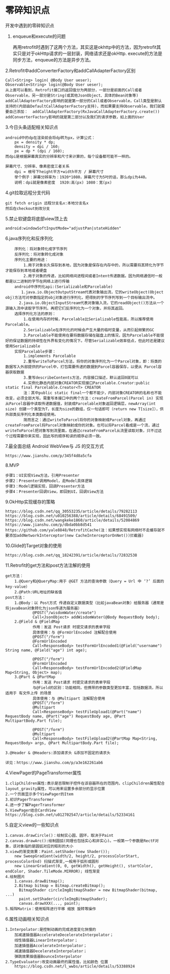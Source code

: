 # 零碎知识点
开发中遇到的零碎知识点

1. enqueue和execute的问题

    再用retrofit时遇到了这两个方法，其实这是okhttp中的方法，因为retrofit其实只是对于okHttp请求的一层封装，网络请求还是okHttp.
    execute的方法是同步方法，enqueue的方法是异步方法。
    
2.Retrofit中addConverterFactory和addCallAdapterFactory区别

    Call<String> login( @Body User ueser);
    Observable<String> login(@Body User ueser);
    从上面可以看到，Retrofit接口的返回值分为两部分，一部分是前面的Call或者Observable，另一部分是String(或其他JsonObject、具体的Bean对象等)
    addCallAdapterFactory影响的就是第一部分的Call或者Observable，Call类型是默认支持的(内部由DefaultCallAdapterFactory支持)，而如果要支持Observable，我们就需要自己添加：  addCallAdapterFactory(RxJavaCallAdapterFactory.create())
    addConverterFactory影响的就是第二部分以及我们的请求参数，如上面的User
    
3.今日头条适配相关知识点

    android中的dp在渲染前会将dp转为px，计算公式：
        px = density * dp;
        density = dpi / 160;
        px = dp * (dpi / 160);
    而dpi是根据屏幕真实的分辨率和尺寸来计算的，每个设备都可能不一样的。
    
    屏幕尺寸、分辨率、像素密度三者关系
        dpi = 根号下height平方+width平方 / 屏幕尺寸
        举个例子：屏幕分辨率为：1920*1080，屏幕尺寸为5吋的话，那么dpi为440。
        说明：dpi就是像素密度  1920:高(px) 1080：宽(px)  
        
4.git拉取远程分支代码

    git fetch origin 远程分支名x:本地分支名x
    然后在checkout到改分支
    
5.禁止软键盘将底部view顶上去

    android:windowSoftInputMode="adjustPan|stateHidden"
    
6.java序列化和反序列化

        序列化：将对象转化成字节序列
        反序列化：将对象转化成对象
        序列化主要的用途：
            1.用于对象长久保存到本地，因为对象是保存在内存中的，所以需要将其转化为字节才能保存到本地或者硬盘
            2.用于对象的传递，比如网络间进程间或者Intent传递数据。因为网络通信时一般都是以二进制的字节在网络上进行传输
        android中序列化api:(Serializable和Parcelable)
           1.java.io.ObjectOutputStream代表对象输出流，它的writeObject(Object obj)方法可对参数指定的obj对象进行序列化，把得到的字节序列写到一个目标输出流中。
          2.java.io.ObjectInputStream代表对象输入流，它的readObject()方法从一个源输入流中读取字节序列，再把它们反序列化为一个对象，并将其返回。
        选择序列化方法的原则：
            1.在使用内存的时候，Parcelable比Serializable性能高，所以推荐使用Parcelable。
            2.Serializable在序列化的时候会产生大量的临时变量，从而引起频繁的GC
            3.Parcelable不能使用在要将数据存储在磁盘上的情况，因为Parcelable不能很好的保证数据的持续性在外界有变化的情况下。尽管Serializable效率低点，但此时还是建议使用Serializable 
        实现Parcelable步骤：
            1.implements Parcelable
            2.重写writeToParcel方法，将你的对象序列化为一个Parcel对象，即：将类的数据写入外部提供的Parcel中，打包需要传递的数据到Parcel容器保存，以便从 Parcel容器获取数据
            3.重写describeContents方法，内容接口描述，默认返回0就可以
            4.实例化静态内部对象CREATOR实现接口Parcelable.Creator:public static final Parcelable.Creator<T> CREATOR
            注：其中public static final一个都不能少，内部对象CREATOR的名称也不能改变，必须全部大写。需重写本接口中的两个方法：createFromParcel(Parcel in) 实现从Parcel容器中读取传递数据值，封装成Parcelable对象返回逻辑层，newArray(int size) 创建一个类型为T，长度为size的数组，仅一句话即可（return new T[size]），供外部类反序列化本类数组使用。
            简而言之：通过writeToParcel将你的对象映射成Parcel对象，再通过createFromParcel将Parcel对象映射成你的对象。也可以将Parcel看成是一个流，通过writeToParcel把对象写到流里面，在通过createFromParcel从流里读取对象，只不过这个过程需要你来实现，因此写的顺序和读的顺序必须一致。
            
7.最全面总结 Android WebView与 JS 的交互方式

    https://www.jianshu.com/p/345f4d8a5cfa

8.MVP

    步骤1：UI实现View方法，引用Presenter
    步骤2：Presenter调用Model，走Model具体逻辑
    步骤3：Model逻辑实现，回调Presenter方法
    步骤4：Presenter回调View，即回到UI，回调View方法
    
9.OkHttp实现缓存的策略

    https://blog.csdn.net/qq_30553235/article/details/79282113
    https://blog.csdn.net/u010256388/article/details/68491509/
    https://blog.csdn.net/wangkeke1860/article/details/52084869
    https://www.jianshu.com/p/dbda0bb8d541
    https://github.com/yale8848/RetrofitCache(注：如果想实现有网络时不走缓存就不要添加addNetworkInterceptor(new CacheInterceptorOnNet())拦截器)
   
10.Glide的Target对象的使用

    https://blog.csdn.net/qq_18242391/article/details/72832538
    
11.Retrofit的get方法和post方法注解的使用

    get方法：
        1.@Query和@QueryMap:用于 @GET 方法的查询参数（Query = Url 中 ‘?’ 后面的 key-value）
        2.@Path:URL地址的缺省值
    post方法：
        1.@Body：以 Post方式 传递自定义数据类型（比如javaBean对象）给服务器（通常是将javaBean对象转化为json传递为服务器）
                @POST("/wisdomWater/create")
                Call<JsonObject> addWisdomWater(@Body RequestBody body);
        2.@Field & @FieldMap
                作用：发送 Post请求 时提交请求的表单字段
                具体使用：与 @FormUrlEncoded 注解配合使用
                @POST("/form")
                @FormUrlEncoded
                Call<ResponseBody> testFormUrlEncoded1(@Field("username") String name, @Field("age") int age);
                
                @POST("/form")
                @FormUrlEncoded
                Call<ResponseBody> testFormUrlEncoded2(@FieldMap Map<String, Object> map);
        3.@Part & @PartMap
                作用：发送 Post请求 时提交请求的表单字段
                与@Field的区别：功能相同，但携带的参数类型更加丰富，包括数据流，所以适用于 有文件上传 的场景
                具体使用：与 @Multipart 注解配合使用
                @POST("/form")
                @Multipart
                Call<ResponseBody> testFileUpload1(@Part("name") RequestBody name, @Part("age") RequestBody age, @Part MultipartBody.Part file);
                
                @POST("/form")
                @Multipart
                Call<ResponseBody> testFileUpload2(@PartMap Map<String, RequestBody> args, @Part MultipartBody.Part file);
                
    3.@Header & @Headers:添加请求头 &添加不固定的请求头
    
    详见：https://www.jianshu.com/p/a3e162261ab6
    
4.ViewPager的PageTransformer属性

    1.clipChildren属性:表示是否限制子控件在该容器所在的范围内，clipChildren属性配合layout_gravity属性，可以用来设置多余部分的显示位置
    2.一个页面显示多个ViewPager的Item
    3.初识PagerTransformer
    4.进一步了解PagerTransformer
    5.ViewPager结合CardView
    https://blog.csdn.net/u012702547/article/details/52334161
    
5.自定义view的一些知识点

    1.canvas.drawCircle()：绘制实心圆、圆环，取决于Paint
    2.canvas.drawArc():绘制圆弧(同理也包括实心和非实心)。一般第一个参数是RectF对象，该对象指的是圆弧对应的矩形的大小
    3.view的渐变效果：Paint.setShader(new Shader());
        new SweepGradient(width/2, height/2, processColorStart, processColorEnd) 扫描式渐变,一般用于弧形或圆形
        new LinearGradient(0, 0, getWidth(), getHeight(), startColor, endColor, Shader.TileMode.MIRROR); 线性渐变
    4.绘制图片
        1.canvas.drawBitmap();
        2.Bitmap bitmap = Bitmap.createBitmap();
          BitmapShader circleImgBitmapShader = new BitmapShader(bitmap, ...)
          paint.setShader(circleImgBitmapShader);
          canvas.drawXXX(..., paint);
    5.矩阵Matrix：使用矩阵进行平移 缩放 旋转等操作
    
6.属性动画相关知识点

    1.Interpolator:是控制动画的完成进度变化快慢的
        加减速插值器AccelerateDecelerateInterpolator；
        线性插值器LinearInterpolator；
        加速插值器AccelerateInterpolator；
        减速插值器DecelerateInterpolator；
        弹跳效果插值器BounceInterpolator
    2.TypeEvaluator:改变动画最终的属性值，比如颜色 位置
        https://blog.csdn.net/l_wwbs/article/details/53388924
    
          
        
    
   
        
